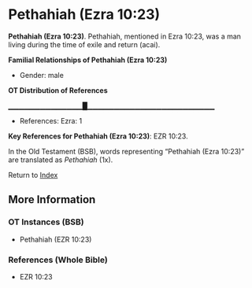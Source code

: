 # Pethahiah (Ezra 10:23)
**Pethahiah (Ezra 10:23)**. 
Pethahiah, mentioned in Ezra 10:23, was a man living during the time of exile and return (acai). 




**Familial Relationships of Pethahiah (Ezra 10:23)**


* Gender: male


**OT Distribution of References**

▁▁▁▁▁▁▁▁▁▁▁▁▁▁█▁▁▁▁▁▁▁▁▁▁▁▁▁▁▁▁▁▁▁▁▁▁▁▁
* References: Ezra: 1



**Key References for Pethahiah (Ezra 10:23)**: 
EZR 10:23. 


In the Old Testament (BSB), words representing “Pethahiah (Ezra 10:23)” are translated as 
*Pethahiah* (1x). 




Return to [Index](00-Index.md)

## More Information

### OT Instances (BSB)

* Pethahiah (EZR 10:23)



### References (Whole Bible)

* EZR 10:23



